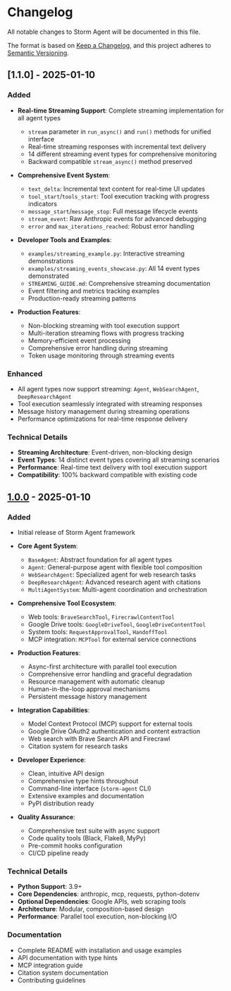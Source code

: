 # Changelog

All notable changes to Storm Agent will be documented in this file.

The format is based on [Keep a Changelog](https://keepachangelog.com/en/1.0.0/),
and this project adheres to [Semantic Versioning](https://semver.org/spec/v2.0.0.html).

## [1.1.0] - 2025-01-10

### Added
- **Real-time Streaming Support**: Complete streaming implementation for all agent types
  - `stream` parameter in `run_async()` and `run()` methods for unified interface
  - Real-time streaming responses with incremental text delivery
  - 14 different streaming event types for comprehensive monitoring
  - Backward compatible `stream_async()` method preserved

- **Comprehensive Event System**:
  - `text_delta`: Incremental text content for real-time UI updates
  - `tool_start`/`tools_start`: Tool execution tracking with progress indicators
  - `message_start`/`message_stop`: Full message lifecycle events
  - `stream_event`: Raw Anthropic events for advanced debugging
  - `error` and `max_iterations_reached`: Robust error handling

- **Developer Tools and Examples**:
  - `examples/streaming_example.py`: Interactive streaming demonstrations
  - `examples/streaming_events_showcase.py`: All 14 event types demonstrated
  - `STREAMING_GUIDE.md`: Comprehensive streaming documentation
  - Event filtering and metrics tracking examples
  - Production-ready streaming patterns

- **Production Features**:
  - Non-blocking streaming with tool execution support
  - Multi-iteration streaming flows with progress tracking
  - Memory-efficient event processing
  - Comprehensive error handling during streaming
  - Token usage monitoring through streaming events

### Enhanced
- All agent types now support streaming: `Agent`, `WebSearchAgent`, `DeepResearchAgent`
- Tool execution seamlessly integrated with streaming responses
- Message history management during streaming operations
- Performance optimizations for real-time response delivery

### Technical Details
- **Streaming Architecture**: Event-driven, non-blocking design
- **Event Types**: 14 distinct event types covering all streaming scenarios
- **Performance**: Real-time text delivery with tool execution support
- **Compatibility**: 100% backward compatible with existing code

## [1.0.0] - 2025-01-10

### Added
- Initial release of Storm Agent framework
- **Core Agent System**:
  - `BaseAgent`: Abstract foundation for all agent types
  - `Agent`: General-purpose agent with flexible tool composition
  - `WebSearchAgent`: Specialized agent for web research tasks
  - `DeepResearchAgent`: Advanced research agent with citations
  - `MultiAgentSystem`: Multi-agent coordination and orchestration

- **Comprehensive Tool Ecosystem**:
  - Web tools: `BraveSearchTool`, `FirecrawlContentTool`
  - Google Drive tools: `GoogleDriveTool`, `GoogleDriveContentTool`
  - System tools: `RequestApprovalTool`, `HandoffTool`
  - MCP integration: `MCPTool` for external service connections

- **Production Features**:
  - Async-first architecture with parallel tool execution
  - Comprehensive error handling and graceful degradation
  - Resource management with automatic cleanup
  - Human-in-the-loop approval mechanisms
  - Persistent message history management

- **Integration Capabilities**:
  - Model Context Protocol (MCP) support for external tools
  - Google Drive OAuth2 authentication and content extraction
  - Web search with Brave Search API and Firecrawl
  - Citation system for research tasks

- **Developer Experience**:
  - Clean, intuitive API design
  - Comprehensive type hints throughout
  - Command-line interface (`storm-agent` CLI)
  - Extensive examples and documentation
  - PyPI distribution ready

- **Quality Assurance**:
  - Comprehensive test suite with async support
  - Code quality tools (Black, Flake8, MyPy)
  - Pre-commit hooks configuration
  - CI/CD pipeline ready

### Technical Details
- **Python Support**: 3.9+
- **Core Dependencies**: anthropic, mcp, requests, python-dotenv
- **Optional Dependencies**: Google APIs, web scraping tools
- **Architecture**: Modular, composition-based design
- **Performance**: Parallel tool execution, non-blocking I/O

### Documentation
- Complete README with installation and usage examples
- API documentation with type hints
- MCP integration guide
- Citation system documentation
- Contributing guidelines

[1.0.0]: https://github.com/storm-agent/storm-agent/releases/tag/v1.0.0
